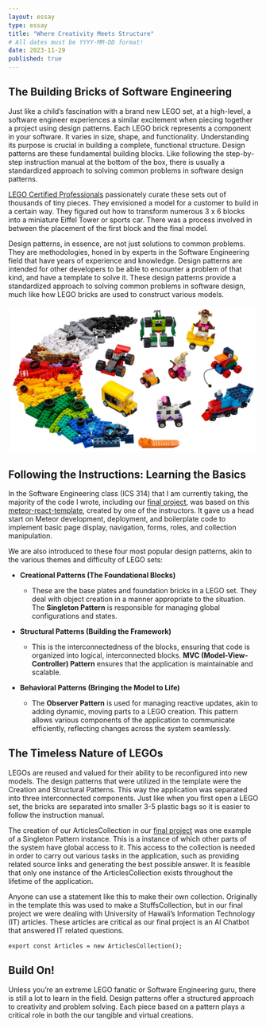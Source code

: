 ```yaml
---
layout: essay
type: essay
title: "Where Creativity Meets Structure"
# All dates must be YYYY-MM-DD format!
date: 2023-11-29
published: true
---
```

## The Building Bricks of Software Engineering

Just like a child’s fascination with a brand new LEGO set, at a high-level, a software engineer experiences a similar excitement when piecing together a project using design patterns. Each LEGO brick represents a component in your software. It varies in size, shape, and functionality. Understanding its purpose is crucial in building a complete, functional structure. Design patterns are these fundamental building blocks. Like following the step-by-step instruction manual at the bottom of the box, there is usually a standardized approach to solving common problems in software design patterns.

[LEGO Certified Professionals](https://www.lego.com/en-us/aboutus/lego-certified-professionals) passionately curate these sets out of thousands of tiny pieces. They envisioned a model for a customer to build in a certain way. They figured out how to transform numerous 3 x 6 blocks into a miniature Eiffel Tower or sports car. There was a process involved in between the placement of the first block and the final model.

Design patterns, in essence, are not just solutions to common problems. They are methodologies, honed in by experts in the Software Engineering field that have years of experience and knowledge. Design patterns are intended for other developers to be able to encounter a problem of that kind, and have a template to solve it. These design patterns provide a standardized approach to solving common problems in software design, much like how LEGO bricks are used to construct various models.

<div align="center">
 <img src="https://github.com/frances-uy/frances-uy.github.io/blob/main/img/lego.jpeg?raw=true" width="500px"/>
</div>

## Following the Instructions: Learning the Basics

In the Software Engineering class (ICS 314) that I am currently taking, the majority of the code I wrote, including our [final project](https://askusits.site/), was based on this [meteor-react-template](https://ics-software-engineering.github.io/meteor-application-template-react/), created by one of the instructors. It gave us a head start on Meteor development, deployment, and boilerplate code to implement basic page display, navigation, forms, roles, and collection manipulation.

We are also introduced to these four most popular design patterns, akin to the various themes and difficulty of LEGO sets:

- **Creational Patterns (The Foundational Blocks)**
    - These are the base plates and foundation bricks in a LEGO set. They deal with object creation in a manner appropriate to the situation. The **Singleton Pattern** is responsible for managing global configurations and states.

- **Structural Patterns (Building the Framework)**
    - This is the interconnectedness of the blocks, ensuring that code is organized into logical, interconnected blocks. **MVC (Model-View-Controller) Pattern** ensures that the application is maintainable and scalable.

- **Behavioral Patterns (Bringing the Model to Life)**
    - The **Observer Pattern** is used for managing reactive updates, akin to adding dynamic, moving parts to a LEGO creation. This pattern allows various components of the application to communicate efficiently, reflecting changes across the system seamlessly.








## The Timeless Nature of LEGOs

LEGOs are reused and valued for their ability to be reconfigured into new models. The design patterns that were utilized in the template were the Creation and Structural Patterns. This way the application was separated into three interconnected components. Just like when you first open a LEGO set, the bricks are separated into smaller 3-5 plastic bags so it is easier to follow the instruction manual.

The creation of our ArticlesCollection in our [final project](https://askusits.site/) was one example of a Singleton Pattern instance. This is a instance of which other parts of the system have global access to it. This access to the collection is needed in order to carry out various tasks in the application, such as providing related source links and generating the best possible answer. It is feasible that only one instance of the ArticlesCollection exists throughout the lifetime of the application.

Anyone can use a statement like this to make their own collection. Originally in the template this was used to make a StuffsCollection, but in our final project we were dealing with University of Hawaii’s Information Technology (IT) articles. These articles are critical as our final project is an AI Chatbot that answered IT related questions.

```
export const Articles = new ArticlesCollection();
```

## Build On!

Unless you’re an extreme LEGO fanatic or Software Engineering guru, there is still a lot to learn in the field. Design patterns offer a structured approach to creativity and problem solving. Each piece based on a pattern plays a critical role in both the our tangible and virtual creations.
